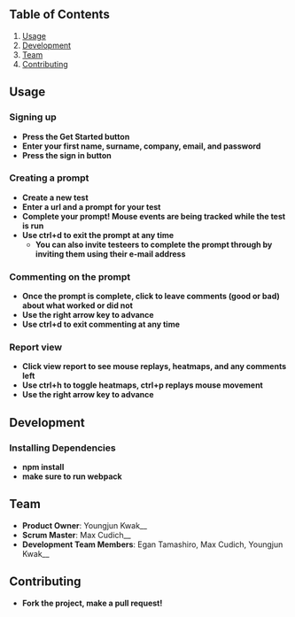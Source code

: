 
## Table of Contents

1. [Usage](#Usage)
1. [Development](#development)
1. [Team](#Team)
1. [Contributing](#contributing)

## Usage

### Signing up
- __Press the Get Started button__
- __Enter your first name, surname, company, email, and password__
- __Press the sign in button__


### Creating a prompt
- __Create a new test__
- __Enter a url and a prompt for your test__
- __Complete your prompt! Mouse events are being tracked while the test is run__
- __Use ctrl+d to exit the prompt at any time__
  - __You can also invite testeers to complete the prompt through by inviting them using their e-mail address__

### Commenting on the prompt
- __Once the prompt is complete, click to leave comments (good or bad) about what worked or did not__
- __Use the right arrow key to advance__
- __Use ctrl+d to exit commenting at any time__

### Report view
- __Click view report to see mouse replays, heatmaps, and any comments left__
- __Use ctrl+h to toggle heatmaps, ctrl+p replays mouse movement__
- __Use the right arrow key to advance__



## Development

### Installing Dependencies
- __npm install__
- __make sure to run webpack__


## Team
- __Product Owner__: Youngjun Kwak__
- __Scrum Master__: Max Cudich__
- __Development Team Members__: Egan Tamashiro, Max Cudich, Youngjun Kwak__


## Contributing
- __Fork the project, make a pull request!__
